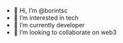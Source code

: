 - 👋 Hi, I’m @borintsc
- 👀 I’m interested in tech
- 🌱 I’m currently developer
- 💞️ I’m looking to collaborate on web3

<!---
borintsc/borintsc is a ✨ special ✨ repository because its `README.md` (this file) appears on your GitHub profile.
You can click the Preview link to take a look at your changes.
--->

